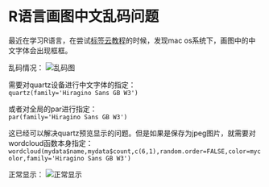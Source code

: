 # R语言画图中文乱码问题

最近在学习R语言，在尝试[标签云教程](http://my.oschina.net/enyo/blog/204298?p=1)的时候，发现mac os系统下，画图中的中文字体会出现框框。

乱码情况：
![乱码图](http://7q5a8u.com1.z0.glb.clouddn.com/cc.jpg)

需要对quartz设备进行中文字体的指定：  
`quartz(family='Hiragino Sans GB W3')`

或者对全局的par进行指定：  
`par(family='Hiragino Sans GB W3')`

这已经可以解决quartz预览显示的问题。但是如果是保存为jpeg图片，就需要对wordcloud函数本身指定：  
`wordcloud(mydata$name,mydata$count,c(6,1),random.order=FALSE,color=mycolor,family='Hiragino Sans GB W3')`

正常显示：
![正常显示](http://7q5a8u.com1.z0.glb.clouddn.com/xxx.jpg)